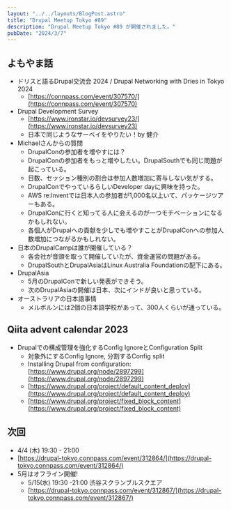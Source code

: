 ```yaml
---
layout: "../../layouts/BlogPost.astro"
title: "Drupal Meetup Tokyo #89"
description: "Drupal Meetup Tokyo #89 が開催されました。"
pubDate: "2024/3/7"
---
```

## よもやま話

- ドリスと語るDrupal交流会 2024 / Drupal Networking with Dries in Tokyo 2024
    - [https://connpass.com/event/307570/](https://connpass.com/event/307570)
- Drupal Development Survey
    - [https://www.ironstar.io/devsurvey23/](https://www.ironstar.io/devsurvey23)
    - 日本で同じようなサーベイをやりたい！by 健介
- Michaelさんからの質問
    - DrupalConの参加者を増やすには？
    - DrupalConの参加者をもっと増やしたい。DrupalSouthでも同じ問題が起こっている。
    - 日数、セッション種別の割合は参加人数増加に寄与しない気がする。
    - DrupalConでやっているらしいDeveloper dayに興味を持った。
    - AWS re:Inventでは日本人の参加者が1,000名以上いて、パッケージツアーもある。
    - DrupalConに行くと知ってる人に会えるのが一つモチベーションになるかもしれない。
    - 各個人がDrupalへの貢献を少しでも増やすことがDrupalConへの参加人数増加につながるかもしれない。
- 日本のDrupalCampは誰が開催している？
    - 各会社が音頭を取って開催していたが、資金運営の問題がある。
    - DrupalSouthとDrupalAsiaはLinux Australia Foundationの配下にある。
- DrupalAsia
    - 5月のDrupalConで新しい発表ができそう。
    - 次のDrupalAsiaの開催は日本、次にインドが良いと思っている。
- オーストラリアの日本語事情
    - メルボルンには2個の日本語学校があって、300人くらいが通っている。

## Qiita advent calendar 2023
  - Drupalでの構成管理を強化するConfig IgnoreとConfiguration Split
    - 対象外にするConfig Ignore, 分割するConfig split
    - Installing Drupal from configuration: [https://www.drupal.org/node/2897299](https://www.drupal.org/node/2897299)
    - [https://www.drupal.org/project/default_content_deploy](https://www.drupal.org/project/default_content_deploy)
    - [https://www.drupal.org/project/fixed_block_content](https://www.drupal.org/project/fixed_block_content)

## 次回

- 4/4 (木) 19:30 - 21:00
- [https://drupal-tokyo.connpass.com/event/312864/](https://drupal-tokyo.connpass.com/event/312864/)
- 5月はオフライン開催!
    - 5/15(水) 19:30 -21:00 渋谷スクランブルスクエア
    - [https://drupal-tokyo.connpass.com/event/312867/](https://drupal-tokyo.connpass.com/event/312867/)